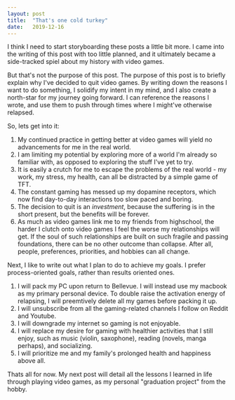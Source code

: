 ```yaml
---
layout: post
title:  "That's one cold turkey"
date:   2019-12-16
---
```


I think I need to start storyboarding these posts a little bit more. I came into the writing of this post with too little planned, and it ultimately became a side-tracked spiel about my history with video games.

But that's not the purpose of this post. The purpose of this post is to briefly explain why I've decided to quit video games. By writing down the reasons I want to do something, I solidify my intent in my mind, and I also create a north-star for my journey going forward. I can reference the reasons I wrote, and use them to push through times where I might've otherwise relapsed. 

So, lets get into it:

1. My continued practice in getting better at video games will yield no advancements for me in the real world.
2. I am limiting my potential by exploring more of a world I'm already so familiar with, as opposed to exploring the stuff I've yet to try.
3. It is easily a crutch for me to escape the problems of the real world - my work, my stress, my health, can all be distracted by a simple game of TFT.
4. The constant gaming has messed up my dopamine receptors, which now find day-to-day interactions too slow paced and boring.
5. The decision to quit is an *investment*, because the suffering is in the short present, but the benefits will be forever. 
6. As much as video games link me to my friends from highschool, the harder I clutch onto video games I feel the worse my relationships will get. If the soul of such relationships are built on such fragile and passing foundations, there can be no other outcome than collapse. After all, people, preferences, priorities, and hobbies can all change. 


Next, I like to write out what I plan to do to achieve my goals. I prefer process-oriented goals, rather than results oriented ones.

1. I will pack my PC upon return to Bellevue. I will instead use my macbook as my primary personal device. To double raise the activation energy of relapsing, I will preemtively delete all my games before packing it up.
2. I will unsubscribe from all the gaming-related channels I follow on Reddit and Youtube.
3. I will downgrade my internet so gaming is not enjoyable. 
4. I will replace my desire for gaming with healthier activities that I still enjoy, such as music (violin, saxophone), reading (novels, manga perhaps), and socializing. 
5. I will prioritize me and my family's prolonged health and happiness above all.


Thats all for now. My next post will detail all the lessons I learned in life through playing video games, as my personal "graduation project" from the hobby.
